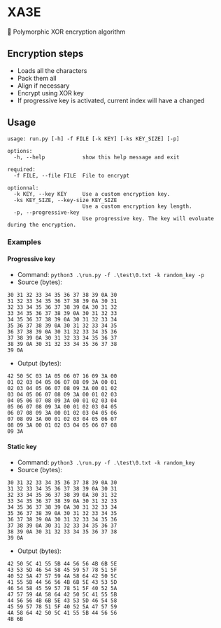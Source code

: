 # XA3E
🦴 Polymorphic XOR encryption algorithm

## Encryption steps
- Loads all the characters
- Pack them all
- Align if necessary
- Encrypt using XOR key
- If progressive key is activated, current index will have a changed

## Usage
```
usage: run.py [-h] -f FILE [-k KEY] [-ks KEY_SIZE] [-p]

options:
  -h, --help            show this help message and exit

required:
  -f FILE, --file FILE  File to encrypt

optionnal:
  -k KEY, --key KEY     Use a custom encryption key.
  -ks KEY_SIZE, --key-size KEY_SIZE
                        Use a custom encryption key length.
  -p, --progressive-key
                        Use progressive key. The key will evoluate during the encryption.
```

### Examples
#### Progressive key
- Command: `python3 .\run.py -f .\test\0.txt -k random_key -p`
- Source (bytes):
```HEX
30 31 32 33 34 35 36 37 38 39 0A 30
31 32 33 34 35 36 37 38 39 0A 30 31
32 33 34 35 36 37 38 39 0A 30 31 32
33 34 35 36 37 38 39 0A 30 31 32 33
34 35 36 37 38 39 0A 30 31 32 33 34
35 36 37 38 39 0A 30 31 32 33 34 35
36 37 38 39 0A 30 31 32 33 34 35 36
37 38 39 0A 30 31 32 33 34 35 36 37
38 39 0A 30 31 32 33 34 35 36 37 38
39 0A
```
- Output (bytes):
```HEX
42 50 5C 03 1A 05 06 07 16 09 3A 00
01 02 03 04 05 06 07 08 09 3A 00 01
02 03 04 05 06 07 08 09 3A 00 01 02
03 04 05 06 07 08 09 3A 00 01 02 03
04 05 06 07 08 09 3A 00 01 02 03 04
05 06 07 08 09 3A 00 01 02 03 04 05
06 07 08 09 3A 00 01 02 03 04 05 06
07 08 09 3A 00 01 02 03 04 05 06 07
08 09 3A 00 01 02 03 04 05 06 07 08
09 3A
```

#### Static key
- Command: `python3 .\run.py -f .\test\0.txt -k random_key`
- Source (bytes):
```HEX
30 31 32 33 34 35 36 37 38 39 0A 30
31 32 33 34 35 36 37 38 39 0A 30 31
32 33 34 35 36 37 38 39 0A 30 31 32
33 34 35 36 37 38 39 0A 30 31 32 33
34 35 36 37 38 39 0A 30 31 32 33 34
35 36 37 38 39 0A 30 31 32 33 34 35
36 37 38 39 0A 30 31 32 33 34 35 36
37 38 39 0A 30 31 32 33 34 35 36 37
38 39 0A 30 31 32 33 34 35 36 37 38
39 0A
```
- Output (bytes):
```HEX
42 50 5C 41 55 5B 44 56 56 4B 6B 5E
43 53 5D 46 54 58 45 59 57 78 51 5F
40 52 5A 47 57 59 4A 58 64 42 50 5C
41 55 5B 44 56 56 4B 6B 5E 43 53 5D
46 54 58 45 59 57 78 51 5F 40 52 5A
47 57 59 4A 58 64 42 50 5C 41 55 5B
44 56 56 4B 6B 5E 43 53 5D 46 54 58
45 59 57 78 51 5F 40 52 5A 47 57 59
4A 58 64 42 50 5C 41 55 5B 44 56 56
4B 6B
```

